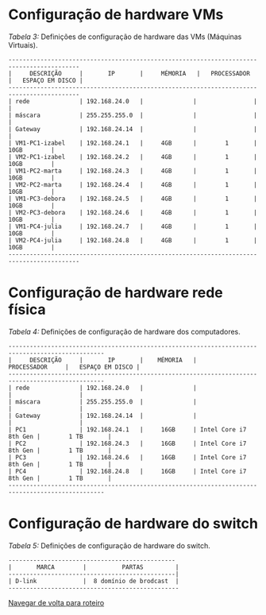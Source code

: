 # Configuração de hardware VMs

*Tabela 3:* Definições de configuração de hardware das VMs (Máquinas Virtuais).
```
------------------------------------------------------------------------------------------
|     DESCRIÇÃO     |       IP       |     MÉMORIA   |   PROCESSADOR  |   ESPAÇO EM DISCO |
------------------------------------------------------------------------------------------
| rede              | 192.168.24.0   |              |                |                    |
| máscara           | 255.255.255.0  |              |                |                    |
| Gateway           | 192.168.24.14  |              |                |                    |
| VM1-PC1-izabel    | 192.168.24.1   |     4GB      |        1       |        10GB        |
| VM2-PC1-izabel    | 192.168.24.2   |     4GB      |        1       |        10GB        |
| VM1-PC2-marta     | 192.168.24.3   |     4GB      |        1       |        10GB        |
| VM2-PC2-marta     | 192.168.24.4   |     4GB      |        1       |        10GB        |
| VM1-PC3-debora    | 192.168.24.5   |     4GB      |        1       |        10GB        |
| VM2-PC3-debora    | 192.168.24.6   |     4GB      |        1       |        10GB        |
| VM1-PC4-julia     | 192.168.24.7   |     4GB      |        1       |        10GB        |
| VM2-PC4-julia     | 192.168.24.8   |     4GB      |        1       |        10GB        |
------------------------------------------------------------------------------------------
```
# Configuração de hardware rede física

*Tabela 4:* Definições de configuração de hardware dos computadores.
```
-------------------------------------------------------------------------------------------------
|     DESCRIÇÃO     |       IP       |    MÉMORIA   |       PROCESSADOR     |   ESPAÇO EM DISCO |
-------------------------------------------------------------------------------------------------
| rede              | 192.168.24.0   |              |                       |                   |
| máscara           | 255.255.255.0  |              |                       |                   |
| Gateway           | 192.168.24.14  |              |                       |                   |
| PC1               | 192.168.24.1   |     16GB     | Intel Core i7 8th Gen |        1 TB       |
| PC2               | 192.168.24.3   |     16GB     | Intel Core i7 8th Gen |        1 TB       |
| PC3               | 192.168.24.6   |     16GB     | Intel Core i7 8th Gen |        1 TB       |
| PC4               | 192.168.24.8   |     16GB     | Intel Core i7 8th Gen |        1 TB       |
-------------------------------------------------------------------------------------------------
```

# Configuração de hardware do switch

*Tabela 5:* Definições de configuração de hardware do switch.
```
-----------------------------------------------
|       MARCA        |          PARTAS         |   
-----------------------------------------------|
| D-link             |  8 domínio de brodcast  |                      
------------------------------------------------
```

[Navegar de volta para roteiro](https://github.com/martanascimento1/Projeto-redes-bimestre2/blob/1ee67dd479a3c83f12544106908092a08e8fa6b9/README.md)
